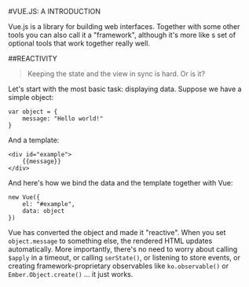 #VUE.JS: A INTRODUCTION

Vue.js is a library for building web interfaces. Together with some other tools you can also call it a "framework", although it's more like s set of optional tools that work together really well.

##REACTIVITY
>Keeping the state and the view in sync is hard. Or is it?

Let's start with the most basic task: displaying data. Suppose we have a simple object:
    
    var object = {
        message: "Hello world!"
    }

And a template:

    <div id="example">
        {{message}}
    </div>

And here's how we bind the data and the template together with Vue:

    new Vue({
        el: "#example",
        data: object
    })

Vue has converted the object and made it "reactive". When you set `object.message` to something else, the rendered HTML updates automatically.
More importantly, there's no need to worry about calling `$apply` in a timeout, or calling `serState()`, or listening to store events, or creating framework-proprietary observables like `ko.observable()` or `Ember.Object.create()` ... it just works.

